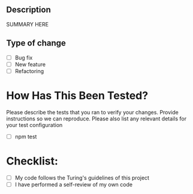 ## Description

SUMMARY HERE

## Type of change

- [ ] Bug fix
- [ ] New feature
- [ ] Refactoring

# How Has This Been Tested?
Please describe the tests that you ran to verify your changes. Provide instructions so we can reproduce. Please also list any relevant details for your test configuration

- [ ] npm test



# Checklist:

- [ ] My code follows the Turing's guidelines of this project
- [ ] I have performed a self-review of my own code
